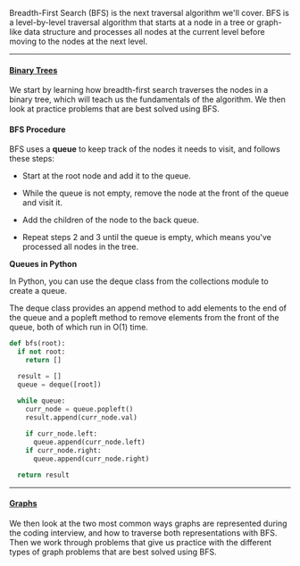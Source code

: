 Breadth-First Search (BFS) is the next traversal algorithm we'll cover. BFS is a level-by-level traversal algorithm that starts at a node in a tree or graph-like data structure and processes all nodes at the current level before moving to the nodes at the next level.

-------
#### [Binary Trees](https://www.hellointerview.com/learn/code/breadth-first-search/fundamentals)

We start by learning how breadth-first search traverses the nodes in a binary tree, which will teach us the fundamentals of the algorithm. We then look at practice problems that are best solved using BFS.

#### BFS Procedure

BFS uses a **queue** to keep track of the nodes it needs to visit, and follows these steps:

- Start at the root node and add it to the queue.
    
- While the queue is not empty, remove the node at the front of the queue and visit it.
    
- Add the children of the node to the back queue.
    
- Repeat steps 2 and 3 until the queue is empty, which means you've processed all nodes in the tree.
    

**Queues in Python**

In Python, you can use the deque class from the collections module to create a queue.

The deque class provides an append method to add elements to the end of the queue and a popleft method to remove elements from the front of the queue, both of which run in O(1) time.


```python
def bfs(root):
  if not root:
    return []

  result = []
  queue = deque([root])

  while queue:
    curr_node = queue.popleft()
    result.append(curr_node.val)
    
    if curr_node.left:
      queue.append(curr_node.left)
    if curr_node.right:
      queue.append(curr_node.right)

  return result


```



-------
#### [Graphs](https://www.hellointerview.com/learn/code/breadth-first-search/graphs)

We then look at the two most common ways graphs are represented during the coding interview, and how to traverse both representations with BFS. Then we work through problems that give us practice with the different types of graph problems that are best solved using BFS.
